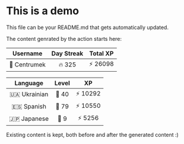 # This is a demo

This file can be your README.md that gets automatically updated.

The content genrated by the action starts here:

<!--START_SECTION:duolingoStats-->
<!-- Automatically generated with https://github.com/centrumek/duolingo-readme-stats-->

| Username | Day Streak | Total XP |
|:---:|:---:|:---:|
| 👤 Centrumek | 🔥 325 | ⚡ 26098 |

| Language | Level | XP |
|:---:|:---:|:---:|
| 🇺🇦 Ukrainian | 👑 40 | ⚡ 10292 |
| 🇪🇸 Spanish | 👑 79 | ⚡ 10550 |
| 🇯🇵 Japanese | 👑 9 | ⚡ 5256 |

<!--END_SECTION:duolingoStats-->

Existing content is kept, both before and after the generated content :)